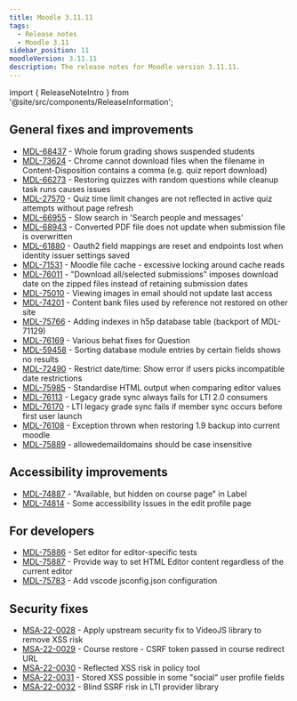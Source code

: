 ```yaml
---
title: Moodle 3.11.11
tags:
  - Release notes
  - Moodle 3.11
sidebar_position: 11
moodleVersion: 3.11.11
description: The release notes for Moodle version 3.11.11.
---
```


import { ReleaseNoteIntro } from '@site/src/components/ReleaseInformation';

<ReleaseNoteIntro releaseName={frontMatter.moodleVersion} />

## General fixes and improvements
<!-- cspell:disable -->
- [MDL-68437](https://moodle.atlassian.net/browse/MDL-68437) - Whole forum grading shows suspended students
- [MDL-73624](https://moodle.atlassian.net/browse/MDL-73624) - Chrome cannot download files when the filename in Content-Disposition contains a comma (e.g. quiz report download)
- [MDL-66273](https://moodle.atlassian.net/browse/MDL-66273) - Restoring quizzes with random questions while cleanup task runs causes issues
- [MDL-27570](https://moodle.atlassian.net/browse/MDL-27570) - Quiz time limit changes are not reflected in active quiz attempts without page refresh
- [MDL-66955](https://moodle.atlassian.net/browse/MDL-66955) - Slow search in 'Search people and messages'
- [MDL-68943](https://moodle.atlassian.net/browse/MDL-68943) - Converted PDF file does not update when submission file is overwritten
- [MDL-61880](https://moodle.atlassian.net/browse/MDL-61880) - Oauth2 field mappings are reset and endpoints lost when identity issuer settings saved
- [MDL-71531](https://moodle.atlassian.net/browse/MDL-71531) - Moodle file cache - excessive locking around cache reads
- [MDL-76011](https://moodle.atlassian.net/browse/MDL-76011) - "Download all/selected submissions" imposes download date on the zipped files instead of retaining submission dates
- [MDL-75010](https://moodle.atlassian.net/browse/MDL-75010) - Viewing images in email should not update last access
- [MDL-74201](https://moodle.atlassian.net/browse/MDL-74201) - Content bank files used by reference not restored on other site
- [MDL-75766](https://moodle.atlassian.net/browse/MDL-75766) - Adding indexes in h5p database table (backport of MDL-71129)
- [MDL-76169](https://moodle.atlassian.net/browse/MDL-76169) - Various behat fixes for Question
- [MDL-59458](https://moodle.atlassian.net/browse/MDL-59458) - Sorting database module entries by certain fields shows no results
- [MDL-72490](https://moodle.atlassian.net/browse/MDL-72490) - Restrict date/time: Show error if users picks incompatible date restrictions
- [MDL-75985](https://moodle.atlassian.net/browse/MDL-75985) - Standardise HTML output when comparing editor values
- [MDL-76113](https://moodle.atlassian.net/browse/MDL-76113) - Legacy grade sync always fails for LTI 2.0 consumers
- [MDL-76170](https://moodle.atlassian.net/browse/MDL-76170) - LTI legacy grade sync fails if member sync occurs before first user launch
- [MDL-76108](https://moodle.atlassian.net/browse/MDL-76108) - Exception thrown when restoring 1.9 backup into current moodle
- [MDL-75889](https://moodle.atlassian.net/browse/MDL-75889) - allowedemaildomains should be case insensitive
<!-- cspell:enable -->

## Accessibility improvements
<!-- cspell:disable -->
- [MDL-74887](https://moodle.atlassian.net/browse/MDL-74887) - "Available, but hidden on course page" in Label
- [MDL-74814](https://moodle.atlassian.net/browse/MDL-74814) - Some accessibility issues in the edit profile page
<!-- cspell:enable -->

## For developers
<!-- cspell:disable -->
- [MDL-75886](https://moodle.atlassian.net/browse/MDL-75886) - Set editor for editor-specific tests
- [MDL-75887](https://moodle.atlassian.net/browse/MDL-75887) - Provide way to set HTML Editor content regardless of the current editor
- [MDL-75783](https://moodle.atlassian.net/browse/MDL-75783) - Add vscode jsconfig.json configuration
<!-- cspell:enable -->

## Security fixes

<!-- cspell:disable -->
- [MSA-22-0028](https://moodle.org/mod/forum/discuss.php?d=440767) - Apply upstream security fix to VideoJS library to remove XSS risk
- [MSA-22-0029](https://moodle.org/mod/forum/discuss.php?d=440769) - Course restore - CSRF token passed in course redirect URL
- [MSA-22-0030](https://moodle.org/mod/forum/discuss.php?d=440770) - Reflected XSS risk in policy tool
- [MSA-22-0031](https://moodle.org/mod/forum/discuss.php?d=440771) - Stored XSS possible in some "social" user profile fields
- [MSA-22-0032](https://moodle.org/mod/forum/discuss.php?d=440772) - Blind SSRF risk in LTI provider library
<!-- cspell:disable -->
